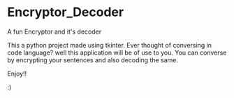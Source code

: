 # Encryptor_Decoder
A fun Encryptor and it's decoder

This a python project made using tkinter.
Ever thought of conversing in code language? well this application will be of use to you.
You can converse by encrypting your sentences and also decoding the same.

Enjoy!!

:)

